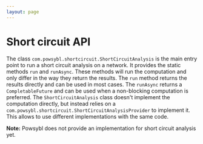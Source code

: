 ```yaml
---
layout: page
---
```


# Short circuit API

The class `com.powsybl.shortcircuit.ShortCircuitAnalysis` is the main entry point to run a short circuit analysis on a network. 
It provides the static methods `run` and `runAsync`. These methods will run the computation and only differ in the 
way they return the results. The `run` method returns the results directly and can be used in most 
cases. The `runAsync` returns a `CompletableFuture` and can be used when a non-blocking computation is 
preferred. The `ShortCircuitAnalysis` class doesn't implement the computation directly, but instead relies on a 
`com.powsybl.shortcircuit.ShortCircuitAnalysisProvider` to implement it. This allows to use different 
implementations with the same code.

**Note:** Powsybl does not provide an implementation for short circuit analysis yet.
